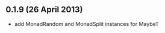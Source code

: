 0.1.9 (26 April 2013)
---------------------

  - add MonadRandom and MonadSplit instances for MaybeT
